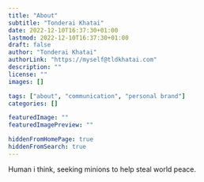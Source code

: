 ```yaml
---
title: "About"
subtitle: "Tonderai Khatai"
date: 2022-12-10T16:37:30+01:00
lastmod: 2022-12-10T16:37:30+01:00
draft: false
author: "Tonderai Khatai"
authorLink: "https://myself@tldkhatai.com"
description: ""
license: ""
images: []

tags: ["about", "communication", "personal brand"]
categories: []

featuredImage: ""
featuredImagePreview: ""

hiddenFromHomePage: true
hiddenFromSearch: true
---
```



Human i think, seeking minions to help steal world peace.
